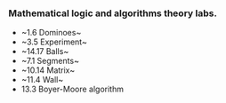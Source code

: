 ### Mathematical logic and algorithms theory labs.
* ~1.6 Dominoes~
* ~3.5 Experiment~
* ~14.17 Balls~
* ~7.1 Segments~
* ~10.14 Matrix~
* ~11.4 Wall~
* 13.3 Boyer-Moore algorithm

